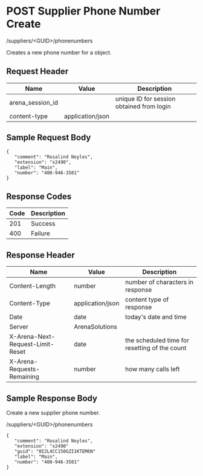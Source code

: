 # POST Supplier Phone Number Create


/suppliers/&lt;GUID&gt;/phonenumbers

Creates  a new phone number for a   object. 

## Request Header

| Name<br> | Value<br> | Description<br> |
|  --- |  --- |  --- | 
| arena_session_id<br> |   | unique ID for session obtained from login<br> |
| content\-type<br> | application/json<br> |   |

## Sample Request Body
```
{
   "comment": "Rosalind Noyles",
   "extension": "x2490",  
   "label": "Main",
   "number": "408-946-3581"     
}
```
## Response Codes

| Code<br> | Description<br> |
|  --- |  --- | 
| 201<br> | Success<br> |
| 400<br> | Failure<br> |

## Response Header

| Name<br> | Value<br> | Description<br> |
|  --- |  --- |  --- | 
| Content\-Length<br> | number<br> | number of characters in response<br> |
| Content\-Type<br> | application/json<br> | content type of response<br> |
| Date<br> | date<br> | today's date and time<br> |
| Server<br> | ArenaSolutions<br> |   |
| X\-Arena\-Next\-Request\-Limit\-Reset<br> | date<br> | the scheduled time for resetting of the count<br> |
| X\-Arena\-Requests\-Remaining<br> | number<br> | how many calls left<br> |

## Sample Response Body
Create a new supplier phone number.



/suppliers/&lt;GUID&gt;/phonenumbers

```
{
   "comment": "Rosalind Noyles",
   "extension": "x2490"
   "guid": "0I2L4CC150GZI1KTEM6N"   
   "label": "Main",
   "number": "408-946-3581"     
}         
```
